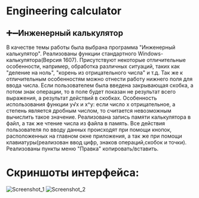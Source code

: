 # Engineering calculator
➕➖Инженерный калькулятор
---

В качестве темы работы была выбрана программа "Инженерный калькулятор". Реализованы функции стандартного Windows-калькулятора(Версия 1607). Присутствуют некоторые отличительные
особенности, например, обработка различных ситуаций, таких как "деление на ноль", "корень из отрицательного числа" и т.д. Так же к отличительным особенностям можно отнести работу
нижнего поля для ввода числа. Если пользователем была введена закрывающая скобка, а потом знак операции, то в поле будет показан не результат всего выражения, а результат действий
в скобках. Особенность использования функции y√x и x^y: если число x отрицательное, а степень является дробным числом, то считается невозможным вычислить такое значение.
Реализована запись памяти калькулятора в файл, а так же чтение числа из файла в память. Все действия пользователя по вводу данных происходят при помощи кнопок, расположенных на
главном окне приложения, а так же при помощи клавиатуры(реализован ввод цифр, знаков операций,скобок и точки). Реализованы пункты меню "Правка" копировать/вставить.

# Скриншоты интерфейса:
![Screenshot_1](https://user-images.githubusercontent.com/62548557/142760910-287d9cf3-4c55-431b-9e92-a110313a7d37.jpg)
![Screenshot_2](https://user-images.githubusercontent.com/62548557/142760937-647a6398-cbf5-4993-b1e8-c5655aec680e.jpg)

